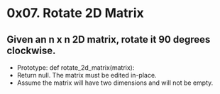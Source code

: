 # 0x07. Rotate 2D Matrix

## Given an n x n 2D matrix, rotate it 90 degrees clockwise.

* Prototype: def rotate_2d_matrix(matrix):
* Return null. The matrix must be edited in-place.
* Assume the matrix will have two dimensions and will not be empty.